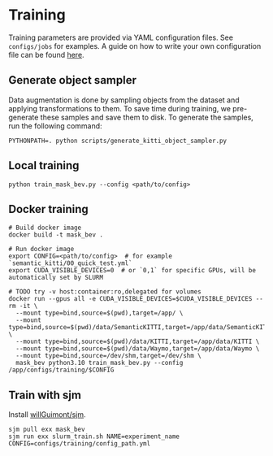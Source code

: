 # Training

Training parameters are provided via YAML configuration files. See `configs/jobs` for examples.
A guide on how to write your own configuration file can be found [here](CONFIGURATION.md).

## Generate object sampler

Data augmentation is done by sampling objects from the dataset and applying transformations to them.
To save time during training, we pre-generate these samples and save them to disk.
To generate the samples, run the following command:

```shell
PYTHONPATH=. python scripts/generate_kitti_object_sampler.py
```

## Local training

```shell
python train_mask_bev.py --config <path/to/config>
```

## Docker training

```shell
# Build docker image
docker build -t mask_bev .

# Run docker image
export CONFIG=<path/to/config>  # for example `semantic_kitti/00_quick_test.yml`
export CUDA_VISIBLE_DEVICES=0  # or `0,1` for specific GPUs, will be automatically set by SLURM

# TODO try -v host:container:ro,delegated for volumes
docker run --gpus all -e CUDA_VISIBLE_DEVICES=$CUDA_VISIBLE_DEVICES --rm -it \
  --mount type=bind,source=$(pwd),target=/app/ \
  --mount type=bind,source=$(pwd)/data/SemanticKITTI,target=/app/data/SemanticKITTI \
  --mount type=bind,source=$(pwd)/data/KITTI,target=/app/data/KITTI \
  --mount type=bind,source=$(pwd)/data/Waymo,target=/app/data/Waymo \
  --mount type=bind,source=/dev/shm,target=/dev/shm \
  mask_bev python3.10 train_mask_bev.py --config /app/configs/training/$CONFIG
```

## Train with sjm

Install [willGuimont/sjm](https://github.com/willGuimont/sjm).

```shell
sjm pull exx mask_bev
sjm run exx slurm_train.sh NAME=experiment_name CONFIG=configs/training/config_path.yml
```
